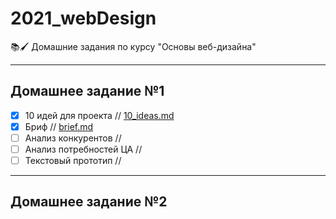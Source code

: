 # 2021_webDesign
📚🖌 Домашние задания по курсу "Основы веб-дизайна"
____
## Домашнее задание №1
- [X] 10 идей для проекта // [10_ideas.md](https://github.com/alyferryhalo/2021_webDesign/blob/main/10_ideas.md)
- [X] Бриф // [brief.md](https://github.com/alyferryhalo/2021_webDesign/blob/main/brief.md)
- [ ] Анализ конкурентов //
- [ ] Анализ потребностей ЦА //
- [ ] Текстовый прототип //
____
## Домашнее задание №2
